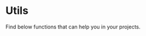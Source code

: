 # Utils

Find below functions that can help you in your projects.

<script setup>
  import { useData } from 'vitepress';

  const { theme } = useData();
  const sidebar = theme.value.sidebar['/utils/'];
</script>

<template v-for="section in sidebar">

## {{ section.text }}

<ul>
  <li v-for="link in section.items" :key="link.link">
    <a :href="link.link">{{ link.text }}</a>
  </li>
</ul>

</template>
